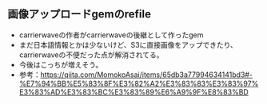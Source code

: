 ## 画像アップロードgemのrefile
- carrierwaveの作者がcarrierwaveの後継として作ったgem
- まだ日本語情報とかは少ないけど、S3に直接画像をアップできたり、carrierwaveの不便だった点が解消されてる。
- 今後はこっちが増えそう。
- 参考：https://qiita.com/MomokoAsai/items/65db3a77994634141bd3#-%E7%94%BB%E5%83%8F%E3%82%A2%E3%83%83%E3%83%97%E3%83%AD%E3%83%BC%E3%83%89%E6%A9%9F%E8%83%BD


